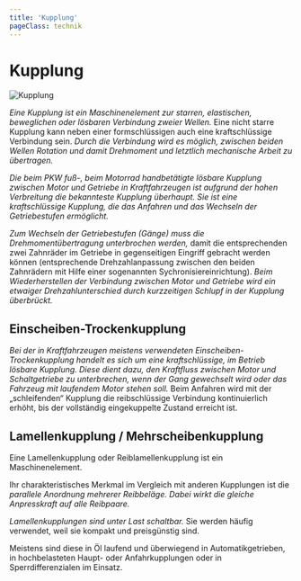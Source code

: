 ```yaml
---
title: 'Kupplung'
pageClass: technik
---
```


<infoBox>

# Kupplung

![Kupplung](/img/media/kupplung.jpg "Kupplung")

*Eine Kupplung ist ein Maschinenelement zur starren, elastischen, beweglichen oder lösbaren Verbindung zweier Wellen.* Eine nicht starre Kupplung kann neben einer formschlüssigen auch eine kraftschlüssige Verbindung sein. *Durch die Verbindung wird es möglich, zwischen beiden Wellen Rotation und damit Drehmoment und letztlich mechanische Arbeit zu übertragen.*

</infoBox>

<YouTube videoid="7YF_1j5BH5g" desc="Funktionsweise"/>

*Die beim PKW fuß-, beim Motorrad handbetätigte lösbare Kupplung zwischen Motor und Getriebe in Kraftfahrzeugen ist aufgrund der hohen Verbreitung die bekannteste Kupplung überhaupt. Sie ist eine kraftschlüssige Kupplung, die das Anfahren und das Wechseln der Getriebestufen ermöglicht.*

*Zum Wechseln der Getriebestufen (Gänge) muss die Drehmomentübertragung unterbrochen werden,* damit die entsprechenden zwei Zahnräder im Getriebe in gegenseitigen Eingriff gebracht werden können (entsprechende Drehzahlanpassung zwischen den beiden Zahnrädern mit Hilfe einer sogenannten Sychronisiereinrichtung). *Beim Wiederherstellen der Verbindung zwischen Motor und Getriebe wird ein etwaiger Drehzahlunterschied durch kurzzeitigen Schlupf in der Kupplung überbrückt.*

<newSection title="Einscheiben-Trockenkupplung">

## Einscheiben-Trockenkupplung

*Bei der in Kraftfahrzeugen meistens verwendeten Einscheiben-Trockenkupplung handelt es sich um eine kraftschlüssige, im Betrieb lösbare Kupplung. Diese dient dazu, den Kraftfluss zwischen Motor und Schaltgetriebe zu unterbrechen, wenn der Gang gewechselt wird oder das Fahrzeug mit laufendem Motor stehen soll.* Beim Anfahren wird mit der „schleifenden“ Kupplung die reibschlüssige Verbindung kontinuierlich erhöht, bis der vollständig eingekuppelte Zustand erreicht ist.

<YouTube videoid="Mj38Ficw2S0" desc="Einscheiben-Trockenkupplung"/>

</newSection>

<newSection title="Lamellenkupplung / Mehrscheibenkupplung">

## Lamellenkupplung / Mehrscheibenkupplung

Eine Lamellenkupplung oder Reiblamellenkupplung ist ein Maschinenelement. 

Ihr charakteristisches Merkmal im Vergleich mit anderen Kupplungen ist die *parallele Anordnung mehrerer Reibbeläge. Dabei wirkt die gleiche Anpresskraft auf alle Reibpaare.*

*Lamellenkupplungen sind unter Last schaltbar.* Sie werden häufig verwendet, weil sie kompakt und preisgünstig sind.

Meistens sind diese in Öl laufend und überwiegend in Automatikgetrieben, in hochbelasteten Haupt- oder Anfahrkupplungen oder in Sperrdifferenzialen im Einsatz. 

<YouTube videoid="XjWrVOMkCBc" desc="Lamellenkupplung"/>

</newSection>
